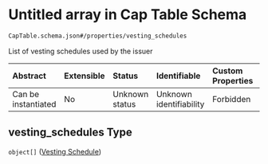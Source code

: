 # Untitled array in Cap Table Schema

```txt
CapTable.schema.json#/properties/vesting_schedules
```

List of vesting schedules used by the issuer

| Abstract            | Extensible | Status         | Identifiable            | Custom Properties | Additional Properties | Access Restrictions | Defined In                                                               |
| :------------------ | :--------- | :------------- | :---------------------- | :---------------- | :-------------------- | :------------------ | :----------------------------------------------------------------------- |
| Can be instantiated | No         | Unknown status | Unknown identifiability | Forbidden         | Allowed               | none                | [CapTable.schema.json\*](../CapTable.schema.json "open original schema") |

## vesting_schedules Type

`object[]` ([Vesting Schedule](captable-properties-vesting_schedules-vesting-schedule.md))
